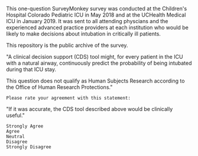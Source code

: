 This one-question SurveyMonkey survey was conducted at the Children's Hospital Colorado Pediatric ICU in May 2018 and at the UCHealth Medical ICU in January 2019. It was sent to all attending physcians and the experienced advanced practice providers at each institution who would be likely to make decisions about intubation in critically ill patients.

This repository is the public archive of the survey.

"A clinical decision support (CDS) tool might, for every patient in the ICU with a natural airway, continuously predict the probability of being intubated during that ICU stay.

This question does not qualify as Human Subjects Research according to the Office of Human Research Protections."

    Please rate your agreement with this statement:

"If it was accurate, the CDS tool described above would be clinically useful."

    Strongly Agree
    Agree
    Neutral
    Disagree
    Strongly Disagree
